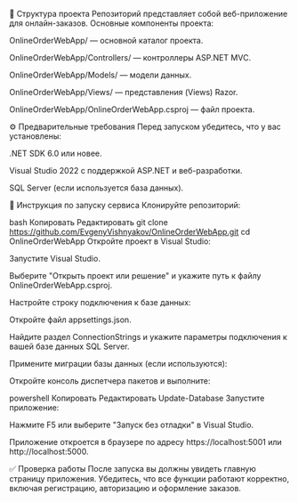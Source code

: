 📁 Структура проекта
Репозиторий представляет собой веб-приложение для онлайн-заказов. Основные компоненты проекта:

OnlineOrderWebApp/ — основной каталог проекта.

OnlineOrderWebApp/Controllers/ — контроллеры ASP.NET MVC.

OnlineOrderWebApp/Models/ — модели данных.

OnlineOrderWebApp/Views/ — представления (Views) Razor.

OnlineOrderWebApp/OnlineOrderWebApp.csproj — файл проекта.

⚙️ Предварительные требования
Перед запуском убедитесь, что у вас установлены:

.NET SDK 6.0 или новее.

Visual Studio 2022 с поддержкой ASP.NET и веб-разработки.

SQL Server (если используется база данных).

🚀 Инструкция по запуску сервиса
Клонируйте репозиторий:

bash
Копировать
Редактировать
git clone https://github.com/EvgenyVishnyakov/OnlineOrderWebApp.git
cd OnlineOrderWebApp
Откройте проект в Visual Studio:

Запустите Visual Studio.

Выберите "Открыть проект или решение" и укажите путь к файлу OnlineOrderWebApp.csproj.

Настройте строку подключения к базе данных:

Откройте файл appsettings.json.

Найдите раздел ConnectionStrings и укажите параметры подключения к вашей базе данных SQL Server.

Примените миграции базы данных (если используются):

Откройте консоль диспетчера пакетов и выполните:

powershell
Копировать
Редактировать
Update-Database
Запустите приложение:

Нажмите F5 или выберите "Запуск без отладки" в Visual Studio.

Приложение откроется в браузере по адресу https://localhost:5001 или http://localhost:5000.

✅ Проверка работы
После запуска вы должны увидеть главную страницу приложения. Убедитесь, что все функции работают корректно, включая регистрацию, авторизацию и оформление заказов.

